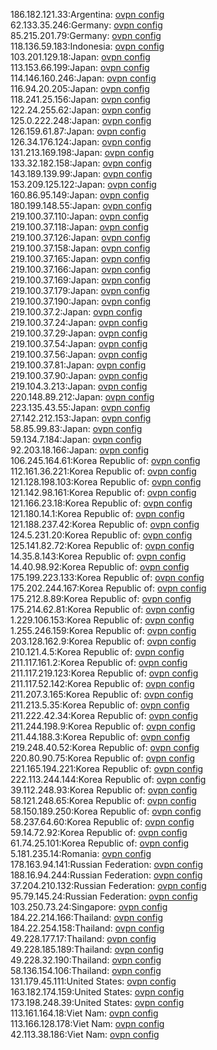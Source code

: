 186.182.121.33:Argentina: [ovpn config](vpn/186_182_121_33.ovpn)  
62.133.35.246:Germany: [ovpn config](vpn/62_133_35_246.ovpn)  
85.215.201.79:Germany: [ovpn config](vpn/85_215_201_79.ovpn)  
118.136.59.183:Indonesia: [ovpn config](vpn/118_136_59_183.ovpn)  
103.201.129.18:Japan: [ovpn config](vpn/103_201_129_18.ovpn)  
113.153.66.199:Japan: [ovpn config](vpn/113_153_66_199.ovpn)  
114.146.160.246:Japan: [ovpn config](vpn/114_146_160_246.ovpn)  
116.94.20.205:Japan: [ovpn config](vpn/116_94_20_205.ovpn)  
118.241.25.156:Japan: [ovpn config](vpn/118_241_25_156.ovpn)  
122.24.255.62:Japan: [ovpn config](vpn/122_24_255_62.ovpn)  
125.0.222.248:Japan: [ovpn config](vpn/125_0_222_248.ovpn)  
126.159.61.87:Japan: [ovpn config](vpn/126_159_61_87.ovpn)  
126.34.176.124:Japan: [ovpn config](vpn/126_34_176_124.ovpn)  
131.213.169.198:Japan: [ovpn config](vpn/131_213_169_198.ovpn)  
133.32.182.158:Japan: [ovpn config](vpn/133_32_182_158.ovpn)  
143.189.139.99:Japan: [ovpn config](vpn/143_189_139_99.ovpn)  
153.209.125.122:Japan: [ovpn config](vpn/153_209_125_122.ovpn)  
160.86.95.149:Japan: [ovpn config](vpn/160_86_95_149.ovpn)  
180.199.148.55:Japan: [ovpn config](vpn/180_199_148_55.ovpn)  
219.100.37.110:Japan: [ovpn config](vpn/219_100_37_110.ovpn)  
219.100.37.118:Japan: [ovpn config](vpn/219_100_37_118.ovpn)  
219.100.37.126:Japan: [ovpn config](vpn/219_100_37_126.ovpn)  
219.100.37.158:Japan: [ovpn config](vpn/219_100_37_158.ovpn)  
219.100.37.165:Japan: [ovpn config](vpn/219_100_37_165.ovpn)  
219.100.37.166:Japan: [ovpn config](vpn/219_100_37_166.ovpn)  
219.100.37.169:Japan: [ovpn config](vpn/219_100_37_169.ovpn)  
219.100.37.179:Japan: [ovpn config](vpn/219_100_37_179.ovpn)  
219.100.37.190:Japan: [ovpn config](vpn/219_100_37_190.ovpn)  
219.100.37.2:Japan: [ovpn config](vpn/219_100_37_2.ovpn)  
219.100.37.24:Japan: [ovpn config](vpn/219_100_37_24.ovpn)  
219.100.37.29:Japan: [ovpn config](vpn/219_100_37_29.ovpn)  
219.100.37.54:Japan: [ovpn config](vpn/219_100_37_54.ovpn)  
219.100.37.56:Japan: [ovpn config](vpn/219_100_37_56.ovpn)  
219.100.37.81:Japan: [ovpn config](vpn/219_100_37_81.ovpn)  
219.100.37.90:Japan: [ovpn config](vpn/219_100_37_90.ovpn)  
219.104.3.213:Japan: [ovpn config](vpn/219_104_3_213.ovpn)  
220.148.89.212:Japan: [ovpn config](vpn/220_148_89_212.ovpn)  
223.135.43.55:Japan: [ovpn config](vpn/223_135_43_55.ovpn)  
27.142.212.153:Japan: [ovpn config](vpn/27_142_212_153.ovpn)  
58.85.99.83:Japan: [ovpn config](vpn/58_85_99_83.ovpn)  
59.134.7.184:Japan: [ovpn config](vpn/59_134_7_184.ovpn)  
92.203.18.166:Japan: [ovpn config](vpn/92_203_18_166.ovpn)  
106.245.164.61:Korea Republic of: [ovpn config](vpn/106_245_164_61.ovpn)  
112.161.36.221:Korea Republic of: [ovpn config](vpn/112_161_36_221.ovpn)  
121.128.198.103:Korea Republic of: [ovpn config](vpn/121_128_198_103.ovpn)  
121.142.98.161:Korea Republic of: [ovpn config](vpn/121_142_98_161.ovpn)  
121.166.23.18:Korea Republic of: [ovpn config](vpn/121_166_23_18.ovpn)  
121.180.14.1:Korea Republic of: [ovpn config](vpn/121_180_14_1.ovpn)  
121.188.237.42:Korea Republic of: [ovpn config](vpn/121_188_237_42.ovpn)  
124.5.231.20:Korea Republic of: [ovpn config](vpn/124_5_231_20.ovpn)  
125.141.82.72:Korea Republic of: [ovpn config](vpn/125_141_82_72.ovpn)  
14.35.8.143:Korea Republic of: [ovpn config](vpn/14_35_8_143.ovpn)  
14.40.98.92:Korea Republic of: [ovpn config](vpn/14_40_98_92.ovpn)  
175.199.223.133:Korea Republic of: [ovpn config](vpn/175_199_223_133.ovpn)  
175.202.244.167:Korea Republic of: [ovpn config](vpn/175_202_244_167.ovpn)  
175.212.8.89:Korea Republic of: [ovpn config](vpn/175_212_8_89.ovpn)  
175.214.62.81:Korea Republic of: [ovpn config](vpn/175_214_62_81.ovpn)  
1.229.106.153:Korea Republic of: [ovpn config](vpn/1_229_106_153.ovpn)  
1.255.246.159:Korea Republic of: [ovpn config](vpn/1_255_246_159.ovpn)  
203.128.162.9:Korea Republic of: [ovpn config](vpn/203_128_162_9.ovpn)  
210.121.4.5:Korea Republic of: [ovpn config](vpn/210_121_4_5.ovpn)  
211.117.161.2:Korea Republic of: [ovpn config](vpn/211_117_161_2.ovpn)  
211.117.219.123:Korea Republic of: [ovpn config](vpn/211_117_219_123.ovpn)  
211.117.52.142:Korea Republic of: [ovpn config](vpn/211_117_52_142.ovpn)  
211.207.3.165:Korea Republic of: [ovpn config](vpn/211_207_3_165.ovpn)  
211.213.5.35:Korea Republic of: [ovpn config](vpn/211_213_5_35.ovpn)  
211.222.42.34:Korea Republic of: [ovpn config](vpn/211_222_42_34.ovpn)  
211.244.198.9:Korea Republic of: [ovpn config](vpn/211_244_198_9.ovpn)  
211.44.188.3:Korea Republic of: [ovpn config](vpn/211_44_188_3.ovpn)  
219.248.40.52:Korea Republic of: [ovpn config](vpn/219_248_40_52.ovpn)  
220.80.90.75:Korea Republic of: [ovpn config](vpn/220_80_90_75.ovpn)  
221.165.194.221:Korea Republic of: [ovpn config](vpn/221_165_194_221.ovpn)  
222.113.244.144:Korea Republic of: [ovpn config](vpn/222_113_244_144.ovpn)  
39.112.248.93:Korea Republic of: [ovpn config](vpn/39_112_248_93.ovpn)  
58.121.248.65:Korea Republic of: [ovpn config](vpn/58_121_248_65.ovpn)  
58.150.189.250:Korea Republic of: [ovpn config](vpn/58_150_189_250.ovpn)  
58.237.64.60:Korea Republic of: [ovpn config](vpn/58_237_64_60.ovpn)  
59.14.72.92:Korea Republic of: [ovpn config](vpn/59_14_72_92.ovpn)  
61.74.25.101:Korea Republic of: [ovpn config](vpn/61_74_25_101.ovpn)  
5.181.235.14:Romania: [ovpn config](vpn/5_181_235_14.ovpn)  
178.163.94.141:Russian Federation: [ovpn config](vpn/178_163_94_141.ovpn)  
188.16.94.244:Russian Federation: [ovpn config](vpn/188_16_94_244.ovpn)  
37.204.210.132:Russian Federation: [ovpn config](vpn/37_204_210_132.ovpn)  
95.79.145.24:Russian Federation: [ovpn config](vpn/95_79_145_24.ovpn)  
103.250.73.24:Singapore: [ovpn config](vpn/103_250_73_24.ovpn)  
184.22.214.166:Thailand: [ovpn config](vpn/184_22_214_166.ovpn)  
184.22.254.158:Thailand: [ovpn config](vpn/184_22_254_158.ovpn)  
49.228.177.17:Thailand: [ovpn config](vpn/49_228_177_17.ovpn)  
49.228.185.189:Thailand: [ovpn config](vpn/49_228_185_189.ovpn)  
49.228.32.190:Thailand: [ovpn config](vpn/49_228_32_190.ovpn)  
58.136.154.106:Thailand: [ovpn config](vpn/58_136_154_106.ovpn)  
131.179.45.111:United States: [ovpn config](vpn/131_179_45_111.ovpn)  
163.182.174.159:United States: [ovpn config](vpn/163_182_174_159.ovpn)  
173.198.248.39:United States: [ovpn config](vpn/173_198_248_39.ovpn)  
113.161.164.18:Viet Nam: [ovpn config](vpn/113_161_164_18.ovpn)  
113.166.128.178:Viet Nam: [ovpn config](vpn/113_166_128_178.ovpn)  
42.113.38.186:Viet Nam: [ovpn config](vpn/42_113_38_186.ovpn)  
